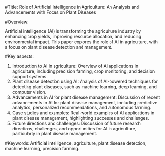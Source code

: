 #Title: Role of Artificial Intelligence in Agriculture: An Analysis and Advancements with Focus on Plant Diseases

#Overview:

Artificial intelligence (AI) is transforming the agriculture industry by enhancing crop yields, improving resource allocation, and reducing environmental impact. This paper explores the role of AI in agriculture, with a focus on plant disease detection and management.

#Key aspects:

1. Introduction to AI in agriculture: Overview of AI applications in agriculture, including precision farming, crop monitoring, and decision support systems.
2. Plant disease detection using AI: Analysis of AI-powered techniques for detecting plant diseases, such as machine learning, deep learning, and computer vision.
3. Advancements in AI for plant disease management: Discussion of recent advancements in AI for plant disease management, including predictive analytics, personalized recommendations, and autonomous farming.
4. Case studies and examples: Real-world examples of AI applications in plant disease management, highlighting successes and challenges.
5. Future directions and challenges: Discussion of future research directions, challenges, and opportunities for AI in agriculture, particularly in plant disease management.

#Keywords: 
Artificial intelligence, agriculture, plant disease detection, machine learning, precision farming.
